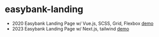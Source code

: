 # easybank-landing
- 2020 Easybank Landing Page w/ Vue.js, SCSS, Grid, Flexbox [demo](https://easybank-landing-awexli.vercel.app/)
- 2023 Easybank Landing Page w/ Next.js, tailwind [demo](https://easy-bank-landing-ecru.vercel.app/)
